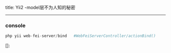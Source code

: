 ﻿title: Yii2  -model层不为人知的秘密

---

###  console

```php
php yii web-fei-server/bind   #WebFeiServerController/actionBind()
```

[]: 

